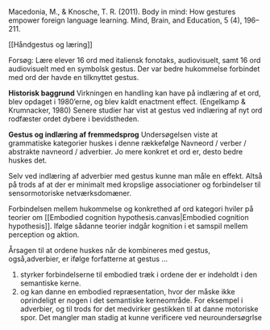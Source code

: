 
Macedonia,   M.,   &   Knosche,   T.   R.  (2011).  Body   in   mind:   How
gestures  empower  foreign  language  learning. Mind,   Brain,
and  Education, 5 (4), 196–211. 

[[Håndgestus og læring]]

Forsøg: Lære elever 16 ord med italiensk fonotaks, audiovisuelt, samt 16 ord audiovisuelt med en symbolsk gestus. Der var bedre hukommelse forbindet med ord der havde en tilknyttet gestus. 

**Historisk baggrund** 
Virkningen en handling kan have på indlæring af et ord, blev opdaget i 1980’erne, og blev kaldt enactment effect. (Engelkamp & Krumnacker, 1980) Senere studier har vist at gestus ved indlæring af nyt ord rodfæster ordet dybere i bevidstheden.

**Gestus og indlæring af fremmedsprog**
Undersøgelsen viste at grammatiske kategorier huskes i denne rækkefølge Navneord / verber / abstrakte navneord / adverbier. Jo mere konkret et ord er, desto bedre huskes det.

Selv ved indlæring af adverbier med gestus kunne man måle en effekt. Altså på trods af at der er minimalt med kropslige associationer og forbindelser til sensormotoriske netværksdomæner. 

Forbindelsen mellem hukommelse og konkrethed af ord kategori hviler på teorier om [[Embodied cognition hypothesis.canvas|Embodied cognition hypothesis]]. Ifølge sådanne teorier indgår kognition i et samspil mellem perception og aktion. 

Årsagen til at ordene huskes når de kombineres med gestus, også,adverbier, er ifølge forfatterne at gestus …
1. styrker forbindelserne til embodied træk i ordene der er indeholdt i den semantiske kerne. 
2. og kan danne en embodied repræsentation, hvor der måske ikke oprindeligt er nogen i det semantiske kerneområde. For eksempel i adverbier, og til trods for det medvirker gestikken til at danne motoriske spor. Det mangler man stadig at kunne verificere ved neuroundersøgrlse

